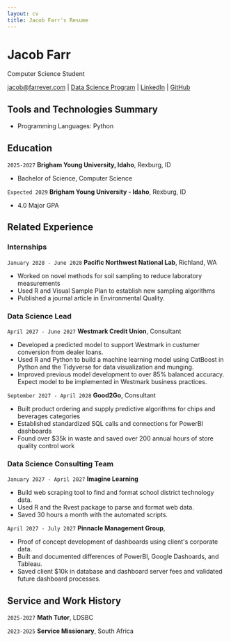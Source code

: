 ```yaml
---
layout: cv
title: Jacob Farr's Resume
---
```

# Jacob Farr
Computer Science Student

<div id="webaddress">
<a href="jacob@farrever.com">jacob@farrever.com</a>
| <a href="https://byuidatascience.github.io/development.html">Data Science Program</a>
| <a href="https://www.linkedin.com/in/jacobfarr/">LinkedIn</a>
| <a href="https://github.com/Morthais">GitHub</a>
</div>

<!-- https://www.monique.tech/the-art-of-markdown -->

## Tools and Technologies Summary
<ul>
    <li>Programming Languages: Python</li>

</ul>

## Education

`2025-2027`
__Brigham Young University, Idaho__, Rexburg, ID

- Bachelor of Science, Computer Science

`Expected 2029`
__Brigham Young University - Idaho__, Rexburg, ID

- 4.0 Major GPA


## Related Experience

### Internships

`January 2028 - June 2028`
__Pacific Northwest National Lab__, Richland, WA

- Worked on novel methods for soil sampling to reduce laboratory measurements
- Used R and Visual Sample Plan to establish new sampling algorithms
- Published a journal article in Environmental Quality.

### Data Science Lead

`April 2027 - June 2027`
__Westmark Credit Union__, Consultant

- Developed a predicted model to support Westmark in custumer conversion from dealer loans.
- Used R and Python to build a machine learning model using CatBoost in Python and the Tidyverse for data visualization and munging. 
- Improved previous model development to over 85% balanced accuracy. Expect model to be implemented in Westmark business practices.

`September 2027 - April 2028`
__Good2Go__, Consultant

- Built product ordering and supply predictive algorithms for chips and beverages categories
- Established standardized SQL calls and connections for PowerBI dashboards
- Found over $35k in waste and saved over 200 annual hours of store quality control work 

### Data Science Consulting Team

`January 2027 - April 2027`
__Imagine Learning__

- Build web scraping tool to find and format school district technology data.
- Used R and the Rvest package to parse and format web data.
- Saved 30 hours a month with the automated scripts.

`April 2027 - July 2027`
__Pinnacle Management Group__, 

- Proof of concept development of dashboards using client's corporate data.
- Built and documented differences of PowerBI, Google Dashoards, and Tableau.
- Saved client $10k in database and dashboard server fees and validated future dashboard processes.


## Service and Work History

`2025-2027`
__Math Tutor__, LDSBC


`2023-2025`
__Service Missionary__, South Africa



<!-- ### Footer

Last updated: May 2013 -->


